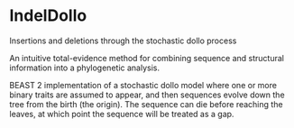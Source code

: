 # IndelDollo 


Insertions and deletions through the stochastic dollo process


An intuitive total-evidence method for combining sequence and structural information into a phylogenetic analysis.


BEAST 2 implementation of a stochastic dollo model where one or more binary traits are assumed to appear, and then sequences evolve down the tree from the birth (the origin). The sequence can die before reaching the leaves, at which point the sequence will be treated as a gap. 




